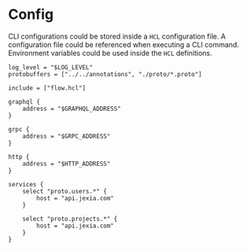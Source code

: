 # Config

CLI configurations could be stored inside a `HCL` configuration file.
A configuration file could be referenced when executing a CLI command.
Environment variables could be used inside the `HCL` definitions.

```hcl
log_level = "$LOG_LEVEL"
protobuffers = ["../../annotations", "./proto/*.proto"]

include = ["flow.hcl"]

graphql {
    address = "$GRAPHQL_ADDRESS"
}

grpc {
    address = "$GRPC_ADDRESS"
}

http {
    address = "$HTTP_ADDRESS"
}

services {
    select "proto.users.*" {
        host = "api.jexia.com"
    }

    select "proto.projects.*" {
        host = "api.jexia.com"
    }
}
```